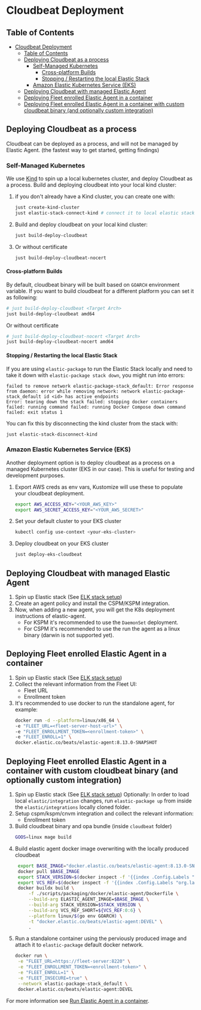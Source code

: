 # Cloudbeat Deployment

## Table of Contents
- [Cloudbeat Deployment](#cloudbeat-deployment)
  - [Table of Contents](#table-of-contents)
  - [Deploying Cloudbeat as a process](#deploying-cloudbeat-as-a-process)
    - [Self-Managed Kubernetes](#self-managed-kubernetes)
      - [Cross-platform Builds](#cross-platform-builds)
      - [Stopping / Restarting the local Elastic Stack](#stopping--restarting-the-local-elastic-stack)
    - [Amazon Elastic Kubernetes Service (EKS)](#amazon-elastic-kubernetes-service-eks)
  - [Deploying Cloudbeat with managed Elastic Agent](#deploying-cloudbeat-with-managed-elastic-agent)
  - [Deploying Fleet enrolled Elastic Agent in a container](#deploying-fleet-enrolled-elastic-agent-in-a-container)
  - [Deploying Fleet enrolled Elastic Agent in a container with custom cloudbeat binary (and optionally custom integration)](#deploying-fleet-enrolled-elastic-agent-in-a-container-with-custom-cloudbeat-binary-and-optionally-custom-integration)

## Deploying Cloudbeat as a process

Cloudbeat can be deployed as a process, and will not be managed by Elastic Agent. (the fastest way to get started, getting findings)

### Self-Managed Kubernetes

We use [Kind](https://kind.sigs.k8s.io/) to spin up a local kubernetes cluster, and deploy Cloudbeat as a process.
Build and deploying cloudbeat into your local kind cluster:

1. if you don't already have a Kind cluster, you can create one with:

   ```zsh
   just create-kind-cluster
   just elastic-stack-connect-kind # connect it to local elastic stack
   ```

2. Build and deploy cloudbeat on your local kind cluster:

   ```zsh
   just build-deploy-cloudbeat
   ```

3. Or without certificate

   ```zsh
   just build-deploy-cloudbeat-nocert
   ```

#### Cross-platform Builds

By default, cloudbeat binary will be built based on `GOARCH` environment variable.
If you want to build cloudbeat for a different platform you can set it as following:

```zsh
# just build-deploy-cloudbeat <Target Arch>
just build-deploy-cloudbeat amd64
```

Or without certificate

```zsh
# just build-deploy-cloudbeat-nocert <Target Arch>
just build-deploy-cloudbeat-nocert amd64
```

#### Stopping / Restarting the local Elastic Stack

If you are using `elastic-package` to run the Elastic Stack locally and need to take it down
with `elastic-package stack down`, you might run into errors:
```shell
failed to remove network elastic-package-stack_default: Error response from daemon: error while removing network: network elastic-package-stack_default id <id> has active endpoints
Error: tearing down the stack failed: stopping docker containers failed: running command failed: running Docker Compose down command failed: exit status 1
```

You can fix this by disconnecting the kind cluster from the stack with:

```zsh
just elastic-stack-disconnect-kind
```

### Amazon Elastic Kubernetes Service (EKS)

Another deployment option is to deploy cloudbeat as a process on a managed Kubernetes cluster (EKS in our case).
This is useful for testing and development purposes.

1. Export AWS creds as env vars, Kustomize will use these to populate your cloudbeat deployment.

   ```zsh
   export AWS_ACCESS_KEY="<YOUR_AWS_KEY>"
   export AWS_SECRET_ACCESS_KEY="<YOUR_AWS_SECRET>"
   ```

2. Set your default cluster to your EKS cluster

   ```zsh
   kubectl config use-context <your-eks-cluster>
   ```

3. Deploy cloudbeat on your EKS cluster

   ```zsh
   just deploy-eks-cloudbeat
   ```


## Deploying Cloudbeat with managed Elastic Agent

1. Spin up Elastic stack (See [ELK stack setup](ELK-Deployment.md))
2. Create an agent policy and install the CSPM/KSPM integration.
3. Now, when adding a new agent, you will get the K8s deployment instructions of elastic-agent.
   - For KSPM it's recommended to use the `DaemonSet` deployment.
   - For CSPM it's recommended to use the run the agent as a linux binary (darwin is not supported yet).


## Deploying Fleet enrolled Elastic Agent in a container

1. Spin up Elastic stack (See [ELK stack setup](ELK-Deployment.md))
2. Collect the relevant information from the Fleet UI:
   - Fleet URL
   - Enrollment token
3. It's recommended to use docker to run the standalone agent, for example:
   ```zsh
   docker run -d --platform=linux/x86_64 \
   -e "FLEET_URL=<fleet-server-host-url>" \
   -e "FLEET_ENROLLMENT_TOKEN=<enrollment-token>" \
   -e "FLEET_ENROLL=1" \
   docker.elastic.co/beats/elastic-agent:8.13.0-SNAPSHOT
   ```

## Deploying Fleet enrolled Elastic Agent in a container with custom cloudbeat binary (and optionally custom integration)

1. Spin up Elastic stack (See [ELK stack setup](ELK-Deployment.md))
   Optionally: In order to load local `elastic/integration` changes, run `elastic-package up` from inside the `elastic/integrations` locally cloned folder.
2. Setup cspm/kspm/cnvm integration and collect the relevant information:
   - Enrollment token
3. Build cloudbeat binary and opa bundle (inside `cloudbeat` folder)
   ```bash
   GOOS=linux mage build
   ```
4. Build elastic agent docker image overwriting with the locally produced cloudbeat
   ```bash
    export BASE_IMAGE="docker.elastic.co/beats/elastic-agent:8.13.0-SNAPSHOT"
    docker pull $BASE_IMAGE
    export STACK_VERSION=$(docker inspect -f '{{index .Config.Labels "org.label-schema.version"}}' $BASE_IMAGE)
    export VCS_REF=$(docker inspect -f '{{index .Config.Labels "org.label-schema.vcs-ref"}}' $BASE_IMAGE)
    docker buildx build \
        -f ./scripts/packaging/docker/elastic-agent/Dockerfile \
        --build-arg ELASTIC_AGENT_IMAGE=$BASE_IMAGE \
        --build-arg STACK_VERSION=$STACK_VERSION \
        --build-arg VCS_REF_SHORT=${VCS_REF:0:6} \
        --platform linux/$(go env GOARCH) \
        -t "docker.elastic.co/beats/elastic-agent:DEVEL" \
        .
   ```
5. Run a standalone container using the perviously produced image and attach it to `elastic-package` default docker network.
   ```bash
   docker run \
    -e "FLEET_URL=https://fleet-server:8220" \
    -e "FLEET_ENROLLMENT_TOKEN=<enrollment-token>" \
    -e "FLEET_ENROLL=1" \
    -e "FLEET_INSECURE=true" \
    --network elastic-package-stack_default \
    docker.elastic.co/beats/elastic-agent:DEVEL
   ```

For more information see [Run Elastic Agent in a container](https://www.elastic.co/guide/en/fleet/current/elastic-agent-container.html#elastic-agent-container).
